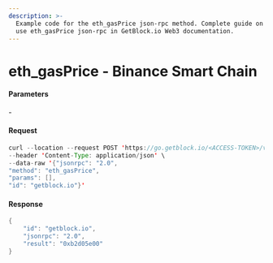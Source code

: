 ```yaml
---
description: >-
  Example code for the eth_gasPrice json-rpc method. Сomplete guide on how to
  use eth_gasPrice json-rpc in GetBlock.io Web3 documentation.
---
```


# eth\_gasPrice - Binance Smart Chain

#### Parameters

\-

#### Request

```java
curl --location --request POST 'https://go.getblock.io/<ACCESS-TOKEN>/v1/mainnet/' \
--header 'Content-Type: application/json' \
--data-raw '{"jsonrpc": "2.0",
"method": "eth_gasPrice",
"params": [],
"id": "getblock.io"}'
```

#### Response

```java
{
    "id": "getblock.io",
    "jsonrpc": "2.0",
    "result": "0xb2d05e00"
}
```
